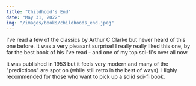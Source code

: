 ```yaml
---
title: "Childhood's End"
date: "May 31, 2022"
img: "/images/books/childhoods_end.jpeg"
---
```


I've read a few of the classics by Arthur C Clarke but never heard of this one before. It was a very pleasant surprise! I really really liked this one, by far the best book of his I've read - and one of my top sci-fi's over all now.

It was published in 1953 but it feels very modern and many of the "predictions" are spot on (while still retro in the best of ways). Highly recommended for those who want to pick up a solid sci-fi book.